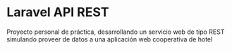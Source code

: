 # Laravel API REST 

Proyecto personal de práctica, desarrollando un servicio web de tipo REST simulando proveer de datos a una aplicación web cooperativa de hotel